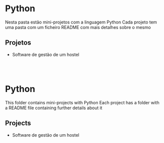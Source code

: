# Python
 Nesta pasta estão mini-projetos com a linguagem Python
 Cada projeto tem uma pasta com um ficheiro README com mais detalhes sobre o mesmo

## Projetos
- Software de gestão de um hostel

<br>
<br>

 # Python
 This folder contains mini-projects with Python
 Each project has a folder with a README file containing further details about it

 ## Projects
- Software de gestão de um hostel
